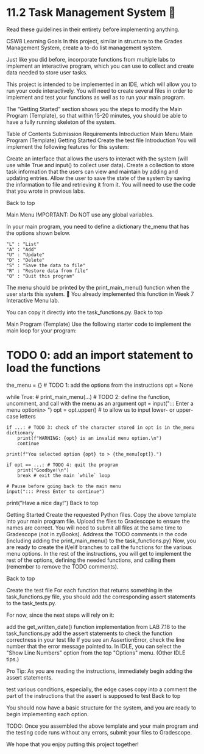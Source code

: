 # 11.2 Task Management System 📝
Read these guidelines in their entirety before implementing anything.

CSW8 Learning Goals
In this project, similar in structure to the Grades Management System, create a to-do list management system.

Just like you did before, incorporate functions from multiple labs to implement an interactive program, which you can use to collect and create data needed to store user tasks.

This project is intended to be implemented in an IDE, which will allow you to run your code interactively. You will need to create several files in order to implement and test your functions as well as to run your main program.

The “Getting Started” section shows you the steps to modify the Main Program (Template), so that within 15-20 minutes, you should be able to have a fully running skeleton of the system.

Table of Contents
Submission Requirements
Introduction
Main Menu
Main Program (Template)
Getting Started
Create the test file
Introduction
You will implement the following features for this system:

Create an interface that allows the users to interact with the system (will use while True and input() to collect user data).
Create a collection to store task information that the users can view and maintain by adding and updating entries.
Allow the user to save the state of the system by saving the information to file and retrieving it from it.
You will need to use the code that you wrote in previous labs.

Back to top

Main Menu
IMPORTANT: Do NOT use any global variables.

In your main program, you need to define a dictionary the_menu that has the options shown below.

    "L" : "List"
    "A" : "Add"
    "U" : "Update"
    "D" : "Delete"
    "S" : "Save the data to file"
    "R" : "Restore data from file"
    "Q" : "Quit this program"
The menu should be printed by the print_main_menu() function when the user starts this system. 🎊 You already implemented this function in Week 7 Interactive Menu lab.

You can copy it directly into the task_functions.py.
Back to top

Main Program (Template)
Use the following starter code to implement the main loop for your program:

# TODO 0: add an import statement to load the functions

the_menu = {} # TODO 1: add the options from the instructions
opt = None

while True:
    # print_main_menu(...) # TODO 2: define the function, uncomment, and call with the menu as an argument
    opt = input("::: Enter a menu option\n> ")
    opt = opt.upper() # to allow us to input lower- or upper-case letters

    if ...: # TODO 3: check of the character stored in opt is in the_menu dictionary
        print(f"WARNING: {opt} is an invalid menu option.\n")
        continue

    print(f"You selected option {opt} to > {the_menu[opt]}.")

    if opt == ...: # TODO 4: quit the program
        print("Goodbye!\n")
        break # exit the main `while` loop

    # Pause before going back to the main menu
    input("::: Press Enter to continue")

print("Have a nice day!")
Back to top

Getting Started
Create the requested Python files.
Copy the above template into your main program file.
Upload the files to Gradescope to ensure the names are correct. You will need to submit all files at the same time to Gradescope (not in zyBooks).
Address the TODO comments in the code (including adding the print_main_menu() to the task_functions.py)
Now, you are ready to create the if/elif branches to call the functions for the various menu options. In the rest of the instructions, you will get to implement the rest of the options, defining the needed functions, and calling them (remember to remove the TODO comments).

Back to top

Create the test file
For each function that returns something in the task_functions.py file, you should add the corresponding assert statements to the task_tests.py.

For now, since the next steps will rely on it:

add the get_written_date() function implementation from LAB 7.18 to the task_functions.py
add the assert statements to check the function correctness in your test file
If you see an AssertionError, check the line number that the error message pointed to. In IDLE, you can select the "Show Line Numbers" option from the top "Options" menu. (Other IDLE tips.)

Pro Tip: As you are reading the instructions, immediately begin adding the assert statements.

test various conditions, especially, the edge cases
copy into a comment the part of the instructions that the assert is supposed to test
Back to top

You should now have a basic structure for the system, and you are ready to begin implementing each option.

TODO: Once you assembled the above template and your main program and the testing code runs without any errors, submit your files to Gradescope.

We hope that you enjoy putting this project together!